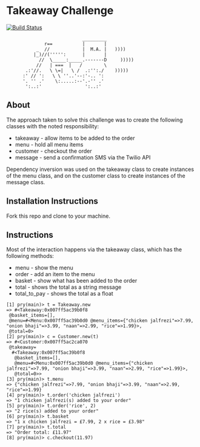 Takeaway Challenge
==================
[![Build Status](https://travis-ci.org/iammatthewward/takeaway-challenge.svg?branch=master)](https://travis-ci.org/iammatthewward/takeaway-challenge)
```
                            _________
              r==           |       |
           _  //            |  M.A. |   ))))
          |_)//(''''':      |       |
            //  \_____:_____.-------D     )))))
           //   | ===  |   /        \
       .:'//.   \ \=|   \ /  .:'':./    )))))
      :' // ':   \ \ ''..'--:'-.. ':
      '. '' .'    \:.....:--'.-'' .'
       ':..:'                ':..:'

 ```

About
-------
The approach taken to solve this challenge was to create the following classes with the noted responsibility:

* takeaway - allow items to be added to the order
* menu - hold all menu items
* customer - checkout the order
* message - send a confirmation SMS via the Twilio API

Dependency inversion was used on the takeaway class to create instances of the menu class, and on the customer class to create instances of the message class.


Installation Instructions
-----
Fork this repo and clone to your machine.


Instructions
-----
Most of the interaction happens via the takeaway class, which has the following methods:
* menu - show the menu
* order - add an item to the menu
* basket - show what has been added to the order
* total - shows the total as a string message
* total_to_pay - shows the total as a float

```
[1] pry(main)> t = Takeaway.new
=> #<Takeaway:0x007ff5ac39b0f8
 @basket_items=[],
 @menu=#<Menu:0x007ff5ac39b0d0 @menu_items={"chicken jalfrezi"=>7.99, "onion bhaji"=>3.99, "naan"=>2.99, "rice"=>1.99}>,
 @total=0>
[2] pry(main)> c = Customer.new(t)
=> #<Customer:0x007ff5ac2ca070
 @takeaway=
  #<Takeaway:0x007ff5ac39b0f8
   @basket_items=[],
   @menu=#<Menu:0x007ff5ac39b0d0 @menu_items={"chicken jalfrezi"=>7.99, "onion bhaji"=>3.99, "naan"=>2.99, "rice"=>1.99}>,
   @total=0>>
[3] pry(main)> t.menu
=> {"chicken jalfrezi"=>7.99, "onion bhaji"=>3.99, "naan"=>2.99, "rice"=>1.99}
[4] pry(main)> t.order('chicken jalfrezi')
=> "1 chicken jalfrezi(s) added to your order"
[5] pry(main)> t.order('rice', 2)
=> "2 rice(s) added to your order"
[6] pry(main)> t.basket
=> "1 x chicken jalfrezi = £7.99, 2 x rice = £3.98"
[7] pry(main)> t.total
=> "Order total: £11.97"
[8] pry(main)> c.checkout(11.97)
```
